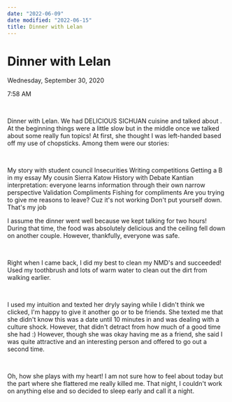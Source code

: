 ```yaml
---
date: "2022-06-09"
date modified: "2022-06-15"
title: Dinner with Lelan
---
```


# Dinner with Lelan
Wednesday, September 30, 2020

7:58 AM

 

Dinner with Lelan. We had DELICIOUS SICHUAN cuisine and talked about . At the beginning things were a little slow but in the middle once we talked about some really fun topics! At first, she thought I was left-handed based off my use of chopsticks. Among them were our stories:

 

My story with student council
Insecurities
Writing competitions
Getting a B in my essay
My cousin Sierra Katow
History with Debate
Kantian interpretation: everyone learns information through their own narrow perspective
Validation
Compliments
Fishing for compliments
Are you trying to give me reasons to leave? Cuz it's not working
Don't put yourself down. That's my job
 

I assume the dinner went well because we kept talking for two hours! During that time, the food was absolutely delicious and the ceiling fell down on another couple. However, thankfully, everyone was safe.

 

Right when I came back, I did my best to clean my NMD's and succeeded! Used my toothbrush and lots of warm water to clean out the dirt from walking earlier.

 

I used my intuition and texted her dryly saying while I didn't think we clicked, I'm happy to give it another go or to be friends. She texted me that she didn't know this was a date until 10 minutes in and was dealing with a culture shock. However, that didn't detract from how much of a good time she had :) However, though she was okay having me as a friend, she said I was quite attractive and an interesting person and offered to go out a second time.

 

Oh, how she plays with my heart! I am not sure how to feel about today but the part where she flattered me really killed me. That night, I couldn't work on anything else and so decided to sleep early and call it a night.

 
